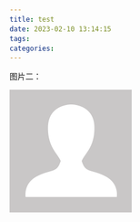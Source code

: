 ```yaml
---
title: test
date: 2023-02-10 13:14:15
tags:
categories:
---
```


图片二：

![](../imgs/test/avatar-1676006188217.gif)

